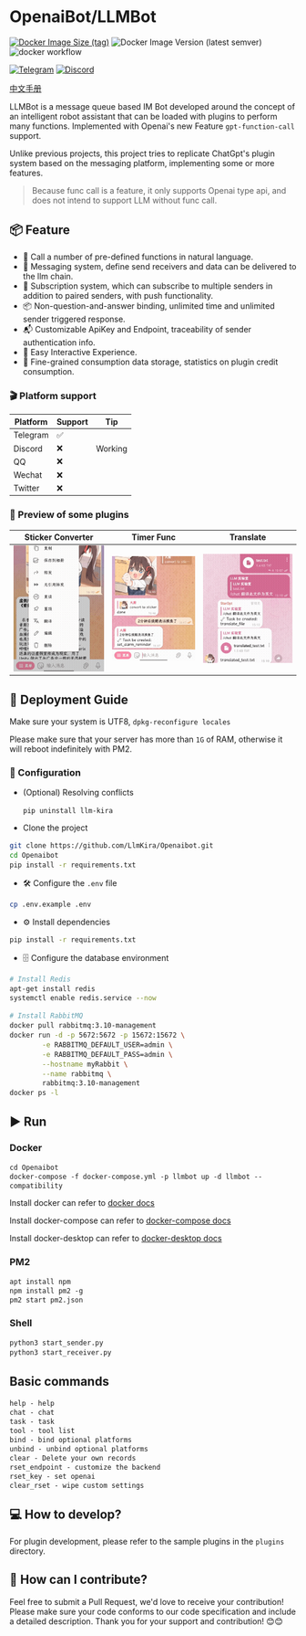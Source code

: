# OpenaiBot/LLMBot

[![Docker Image Size (tag)](https://img.shields.io/badge/Docker-Image-blue)](https://hub.docker.com/repository/docker/sudoskys/llmbot/general)
![Docker Image Version (latest semver)](https://img.shields.io/docker/v/sudoskys/llmbot)
![docker workflow](https://github.com/llmkira/openaibot/actions/workflows/docker-ci.yaml/badge.svg)

[![Telegram](https://img.shields.io/badge/Join-Telegram-blue)](https://t.me/Openai_LLM)
[![Discord](https://img.shields.io/badge/Join-Discord-blue)](https://discord.gg/6QHNdwhdE5)

[中文手册](README_CN.md)

LLMBot is a message queue based IM Bot developed around the concept of an intelligent robot assistant that can be loaded
with plugins to perform many functions. Implemented with Openai's new Feature `gpt-function-call`
support.

Unlike previous projects, this project tries to replicate ChatGpt's plugin system based on the messaging platform,
implementing some or more features.

> Because func call is a feature, it only supports Openai type api, and does not intend to support LLM without func
> call.

## 📦 Feature

- 🍪 Call a number of pre-defined functions in natural language.
- 📝 Messaging system, define send receivers and data can be delivered to the llm chain.
- 📎 Subscription system, which can subscribe to multiple senders in addition to paired senders, with push functionality.
- 📦 Non-question-and-answer binding, unlimited time and unlimited sender triggered response.
- 📬 Customizable ApiKey and Endpoint, traceability of sender authentication info.
- 🍾 Easy Interactive Experience.
- 🎵 Fine-grained consumption data storage, statistics on plugin credit consumption.

### 🎬 Platform support

| Platform | Support | Tip     |
|----------|---------|---------|
| Telegram | ✅       |         |
| Discord  | ❌       | Working |
| QQ       | ❌       |         |
| Wechat   | ❌       |         |
| Twitter  | ❌       |         |

### 🧀 Preview of some plugins

| Sticker Converter                   | Timer Func                      | Translate                                    |
|-------------------------------------|---------------------------------|----------------------------------------------|
| ![sticker](./docs/sticker_func.gif) | ![timer](./docs/timer_func.gif) | ![translate](./docs/translate_file_func.gif) |

## 📝 Deployment Guide

Make sure your system is UTF8, `dpkg-reconfigure locales`

Please make sure that your server has more than `1G` of RAM, otherwise it will reboot indefinitely with PM2.

### 🌻 Configuration

- (Optional) Resolving conflicts

  `pip uninstall llm-kira`

- Clone the project

```bash
git clone https://github.com/LlmKira/Openaibot.git
cd Openaibot
pip install -r requirements.txt

```

- 🛠 Configure the `.env` file

```bash
cp .env.example .env
```

- ⚙️ Install dependencies

```bash
pip install -r requirements.txt
```

- 🗄 Configure the database environment

```bash
# Install Redis
apt-get install redis
systemctl enable redis.service --now
```

```bash
# Install RabbitMQ
docker pull rabbitmq:3.10-management
docker run -d -p 5672:5672 -p 15672:15672 \
        -e RABBITMQ_DEFAULT_USER=admin \
        -e RABBITMQ_DEFAULT_PASS=admin \
        --hostname myRabbit \
        --name rabbitmq \
        rabbitmq:3.10-management 
docker ps -l
```  

## ▶️ Run

### Docker

```shell
cd Openaibot
docker-compose -f docker-compose.yml -p llmbot up -d llmbot --compatibility

```

Install docker can refer to [docker docs](https://docs.docker.com/engine/install/)

Install docker-compose can refer to [docker-compose docs](https://docs.docker.com/compose/install/)

Install docker-desktop can refer to [docker-desktop docs](https://www.docker.com/products/docker-desktop/)

### PM2

````
apt install npm
npm install pm2 -g
pm2 start pm2.json
````

### Shell

```bash
python3 start_sender.py
python3 start_receiver.py

```

## Basic commands

```shell
help - help
chat - chat
task - task
tool - tool list
bind - bind optional platforms
unbind - unbind optional platforms
clear - Delete your own records
rset_endpoint - customize the backend
rset_key - set openai
clear_rset - wipe custom settings

```

## 💻 How to develop?

For plugin development, please refer to the sample plugins in the `plugins` directory.

## 🤝 How can I contribute?

Feel free to submit a Pull Request, we'd love to receive your contribution! Please make sure your code conforms to our
code specification and include a detailed description. Thank you for your support and contribution! 😊😊